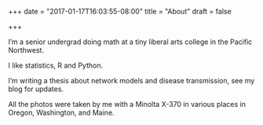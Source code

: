 +++
date = "2017-01-17T16:03:55-08:00"
title = "About"
draft = false

+++

I’m a senior undergrad doing math at a tiny liberal arts college in the Pacific Northwest.

I like statistics, R and Python.

I’m writing a thesis about network models and disease transmission, see my blog for updates.

All the photos were taken by me with a Minolta X-370 in various places in Oregon, Washington, and Maine.
